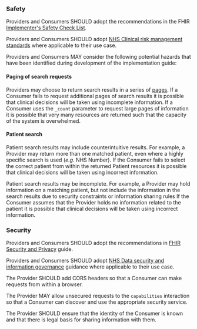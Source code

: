 ### Safety
Providers and Consumers SHOULD adopt the recommendations in the FHIR [Implementer's Safety Check List](https://www.hl7.org/fhir/safety.html).

Providers and Consumers SHOULD adopt [NHS Clinical risk management standards](https://digital.nhs.uk/services/clinical-safety/clinical-risk-management-standards) where applicable to their use case.

Providers and Consumers  MAY consider the following potential hazards that have been identified during development of the
implementation guide:

#### Paging of search requests
Providers may choose to return search results in a series of [pages](https://hl7.org/fhir/R4/search.html#count).
If a Consumer fails to request additional pages of search results it is possible that clinical decisions will be taken 
using incomplete information.
If a Consumer uses the `_count` parameter to request large pages of information it is possible that very many resources
are returned such that the capacity of the system is overwhelmed.

#### Patient search
Patient search results may include counterintuitive results.
For example, a Provider may return more than one matched patient, even where a highly specific search is used (_e.g._ NHS Number).
If the Consumer fails to select the correct patient from within the returned Patient resources it is possible that 
clinical decisions will be taken using incorrect information.

Patient search results may be incomplete.
For example, a Provider may hold information on a matching patient, but not include the information in the search results due to security
  constraints or information sharing rules
If the Consumer assumes that the Provider holds no information related to the patient it is possible that clinical 
decisions will be taken using incorrect information.

### Security
Providers and Consumers SHOULD adopt the recommendations in [FHIR Security and Privacy](https://www.hl7.org/fhir/secpriv-module.html) guide.

Providers and Consumers SHOULD adopt [NHS Data security and information governance](https://digital.nhs.uk/data-and-information/looking-after-information/data-security-and-information-governance) guidance where applicable to their use case.

The Provider SHOULD add CORS headers so that a Consumer can make requests from within a browser.

The Provider MAY allow unsecured requests to the `capabilities` interaction so that a Consumer can discover and use the appropriate security service.

The Provider SHOULD ensure that the identity of the Consumer is known and that there is legal basis for sharing information with them.